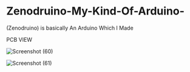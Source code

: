 # Zenodruino-My-Kind-Of-Arduino-
(Zenodruino) is basically An Arduino Which I Made 

PCB VIEW 

![Screenshot (60)](https://user-images.githubusercontent.com/25906435/117761838-ad9a7300-b245-11eb-8e90-f7f0f809de22.png)

![Screenshot (61)](https://user-images.githubusercontent.com/25906435/117761840-af643680-b245-11eb-9d23-36af85748c84.png)



